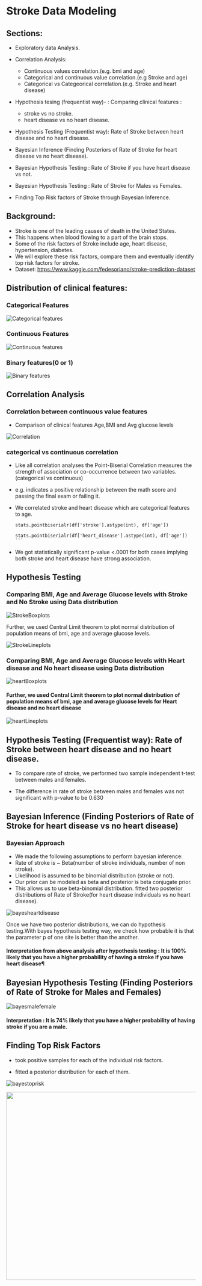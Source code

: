 # Stroke Data Modeling


##  Sections:   

-   Exploratory data Analysis.
-   Correlation Analysis:
    *   Continuous values correlation.(e.g. bmi and age)
    *   Categorical and continuous value correlation.(e.g Stroke and age)
    *   Categorical vs Categeorical correlation.(e.g. Stroke and heart disease)
-   Hypothesis tesing (frequentist way)- : Comparing clinical features :
    *   stroke vs no stroke.
    *   heart disease vs no heart disease.


-   Hypothesis Testing (Frequentist way): Rate of Stroke between heart disease and no heart disease.
-   Bayesian Inference (Finding Posteriors of Rate of   Stroke for heart disease vs no heart disease).
-   Bayesian Hypothesis Testing : Rate of Stroke if you have heart disease vs not.
-   Bayesian Hypothesis Testing : Rate of Stroke for Males vs Females.
-   Finding Top Risk factors of Stroke through Bayesian Inference.

## Background:  


-    Stroke is one of the leading causes of death in the United States.
-   This happens when blood flowing to a part of the brain stops.
-   Some of the risk factors of Stroke include age, heart disease, hypertension, diabetes.
 -  We will explore these risk factors, compare them and eventually identify top risk factors for stroke.
-   Dataset: https://www.kaggle.com/fedesoriano/stroke-prediction-dataset


## Distribution of clinical features:

### Categorical Features
![Categorical features](https://github.com/ironb25/capstone1/blob/main/images/categorical_piecharts.png)                

### Continuous Features

![Continuous features](https://github.com/ironb25/capstone1/blob/main/images/continuous_distributions.png) 


### Binary features(0 or 1)

![Binary features](https://github.com/ironb25/capstone1/blob/main/images/binary_piecharts.png) 

## Correlation Analysis

### Correlation between continuous value features

- Comparison of clinical features Age,BMI and Avg glucose levels

![Correlation](https://github.com/ironb25/capstone1/blob/main/images/correlationfig.png) 

### categorical vs continuous correlation

-   Like all correlation analyses the Point-Biserial Correlation measures the strength of association or co-occurrence between two variables. (categorical vs continuous)
- e.g.  indicates a positive relationship between the math score and passing the final exam or failing it. 
- We correlated stroke and heart disease which are categorical features to age.

    ```
    stats.pointbiserialr(df['stroke'].astype(int), df['age'])
    ``` 
    ```
    stats.pointbiserialr(df['heart_disease'].astype(int), df['age']) ```
- We got statistically significant p-value <.0001 for both cases implying both stroke and heart disease have strong association.

## Hypothesis Testing

### Comparing BMI, Age and Average Glucose levels with Stroke and No Stroke using Data distribution

![StrokeBoxplots](https://github.com/ironb25/capstone1/blob/main/images/stroke_boxplots.png) 

Further, we used Central Limit theorem to plot normal distribution of population means of bmi, age and average glucose levels.

![StrokeLineplots](https://github.com/ironb25/capstone1/blob/main/images/stroke_lineplots.png) 

### Comparing BMI, Age and Average Glucose levels with Heart disease and No heart disease using Data distribution

![heartBoxplots](https://github.com/ironb25/capstone1/blob/main/images/heart_disease_boxplots.png) 

#### Further, we used Central Limit theorem to plot normal distribution of population means of bmi, age and average glucose levels for Heart disease and no heart disease

![heartLineplots](https://github.com/ironb25/capstone1/blob/main/images/heart_disease_lineplots.png) 

## Hypothesis Testing (Frequentist way): Rate of Stroke between heart disease and no heart disease.


-   To compare rate of stroke, we performed two sample independent t-test between males and females.

-   The difference in rate of stroke between males and females was not significant with p-value to be 0.630

## Bayesian Inference (Finding Posteriors of Rate of   Stroke for heart disease vs no heart disease)

### Bayesian Approach

-   We made the following assumptions to perform bayesian inference:
-   Rate of stroke is ~ Beta(number of stroke individuals, number of non stroke).
-   Likelihood is assumed to be binomial distribution (stroke or not).
-   Our prior can be modeled as beta and posterior is  beta conjugate prior.
-   This allows us to use beta-binomial distribution.
fitted two posterior distributions of Rate of Stroke(for heart disease individuals vs no heart disease).

![bayesheartdisease](https://github.com/ironb25/capstone1/blob/main/images/Bayes_heart_vs_noheart.png)

Once we have two posterior distributions, we can do hypothesis testing.With bayes hypothesis testing way, we check how probable it is that the parameter p of one site is better than the another.

#### Interpretation from above analysis after hypothesis testing : It is 100% likely that you have a higher probability of having a stroke if you have heart disease¶


## Bayesian Hypothesis Testing (Finding Posteriors of Rate of Stroke for Males and Females)

![bayesmalefemale](https://github.com/ironb25/capstone1/blob/main/images/Bayes_Male_vsfemale.png)

#### Interpretation : It is 74% likely that you have a higher probability of having stroke if you are a male. 

## Finding Top Risk Factors

- took positive samples for each of the individual risk factors.

- fitted a posterior distribution for each of them.



![bayestoprisk](https://github.com/ironb25/capstone1/blob/main/images/Bayes_acrossfeatures.png)

<img src="https://github.com/ironb25/capstone1/blob/main/images/Bayes_acrossfeatures.png" height="500" width="800">